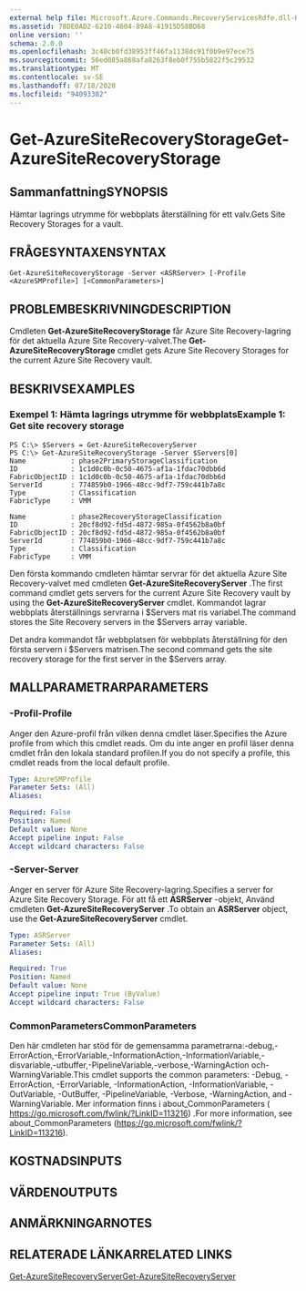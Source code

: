 ```yaml
---
external help file: Microsoft.Azure.Commands.RecoveryServicesRdfe.dll-Help.xml
ms.assetid: 78DE0AD2-6210-4604-89A8-41915D58BD68
online version: ''
schema: 2.0.0
ms.openlocfilehash: 3c40cb0fd38953ff46fa1138dc91f0b9e97ece75
ms.sourcegitcommit: 56ed085a868afa8263f8eb0f755b5822f5c29532
ms.translationtype: MT
ms.contentlocale: sv-SE
ms.lasthandoff: 07/18/2020
ms.locfileid: "94093302"
---
```

# <span data-ttu-id="9d8d6-101">Get-AzureSiteRecoveryStorage</span><span class="sxs-lookup"><span data-stu-id="9d8d6-101">Get-AzureSiteRecoveryStorage</span></span>

## <span data-ttu-id="9d8d6-102">Sammanfattning</span><span class="sxs-lookup"><span data-stu-id="9d8d6-102">SYNOPSIS</span></span>
<span data-ttu-id="9d8d6-103">Hämtar lagrings utrymme för webbplats återställning för ett valv.</span><span class="sxs-lookup"><span data-stu-id="9d8d6-103">Gets Site Recovery Storages for a vault.</span></span>

## <span data-ttu-id="9d8d6-104">FRÅGESYNTAXEN</span><span class="sxs-lookup"><span data-stu-id="9d8d6-104">SYNTAX</span></span>

```
Get-AzureSiteRecoveryStorage -Server <ASRServer> [-Profile <AzureSMProfile>] [<CommonParameters>]
```

## <span data-ttu-id="9d8d6-105">PROBLEMBESKRIVNING</span><span class="sxs-lookup"><span data-stu-id="9d8d6-105">DESCRIPTION</span></span>
<span data-ttu-id="9d8d6-106">Cmdleten **Get-AzureSiteRecoveryStorage** får Azure Site Recovery-lagring för det aktuella Azure Site Recovery-valvet.</span><span class="sxs-lookup"><span data-stu-id="9d8d6-106">The **Get-AzureSiteRecoveryStorage** cmdlet gets Azure Site Recovery Storages for the current Azure Site Recovery vault.</span></span>

## <span data-ttu-id="9d8d6-107">BESKRIVS</span><span class="sxs-lookup"><span data-stu-id="9d8d6-107">EXAMPLES</span></span>

### <span data-ttu-id="9d8d6-108">Exempel 1: Hämta lagrings utrymme för webbplats</span><span class="sxs-lookup"><span data-stu-id="9d8d6-108">Example 1: Get site recovery storage</span></span>
```
PS C:\> $Servers = Get-AzureSiteRecoveryServer
PS C:\> Get-AzureSiteRecoveryStorage -Server $Servers[0]
Name           : phase2PrimaryStorageClassification
ID             : 1c1d0c0b-0c50-4675-af1a-1fdac70dbb6d
FabricObjectID : 1c1d0c0b-0c50-4675-af1a-1fdac70dbb6d
ServerId       : 774859b0-1966-48cc-9df7-759c441b7a8c
Type           : Classification
FabricType     : VMM

Name           : phase2RecoveryStorageClassification
ID             : 20cf8d92-fd5d-4872-985a-0f4562b8a0bf
FabricObjectID : 20cf8d92-fd5d-4872-985a-0f4562b8a0bf
ServerId       : 774859b0-1966-48cc-9df7-759c441b7a8c
Type           : Classification
FabricType     : VMM
```

<span data-ttu-id="9d8d6-109">Den första kommando cmdleten hämtar servrar för det aktuella Azure Site Recovery-valvet med cmdleten **Get-AzureSiteRecoveryServer** .</span><span class="sxs-lookup"><span data-stu-id="9d8d6-109">The first command cmdlet gets servers for the current Azure Site Recovery vault by using the **Get-AzureSiteRecoveryServer** cmdlet.</span></span>
<span data-ttu-id="9d8d6-110">Kommandot lagrar webbplats återställnings servrarna i $Servers mat ris variabel.</span><span class="sxs-lookup"><span data-stu-id="9d8d6-110">The command stores the Site Recovery servers in the $Servers array variable.</span></span>

<span data-ttu-id="9d8d6-111">Det andra kommandot får webbplatsen för webbplats återställning för den första servern i $Servers matrisen.</span><span class="sxs-lookup"><span data-stu-id="9d8d6-111">The second command gets the site recovery storage for the first server in the $Servers array.</span></span>

## <span data-ttu-id="9d8d6-112">MALLPARAMETRAR</span><span class="sxs-lookup"><span data-stu-id="9d8d6-112">PARAMETERS</span></span>

### <span data-ttu-id="9d8d6-113">-Profil</span><span class="sxs-lookup"><span data-stu-id="9d8d6-113">-Profile</span></span>
<span data-ttu-id="9d8d6-114">Anger den Azure-profil från vilken denna cmdlet läser.</span><span class="sxs-lookup"><span data-stu-id="9d8d6-114">Specifies the Azure profile from which this cmdlet reads.</span></span>
<span data-ttu-id="9d8d6-115">Om du inte anger en profil läser denna cmdlet från den lokala standard profilen.</span><span class="sxs-lookup"><span data-stu-id="9d8d6-115">If you do not specify a profile, this cmdlet reads from the local default profile.</span></span>

```yaml
Type: AzureSMProfile
Parameter Sets: (All)
Aliases: 

Required: False
Position: Named
Default value: None
Accept pipeline input: False
Accept wildcard characters: False
```

### <span data-ttu-id="9d8d6-116">-Server</span><span class="sxs-lookup"><span data-stu-id="9d8d6-116">-Server</span></span>
<span data-ttu-id="9d8d6-117">Anger en server för Azure Site Recovery-lagring.</span><span class="sxs-lookup"><span data-stu-id="9d8d6-117">Specifies a server for Azure Site Recovery Storage.</span></span>
<span data-ttu-id="9d8d6-118">För att få ett **ASRServer** -objekt, Använd cmdleten **Get-AzureSiteRecoveryServer** .</span><span class="sxs-lookup"><span data-stu-id="9d8d6-118">To obtain an **ASRServer** object, use the **Get-AzureSiteRecoveryServer** cmdlet.</span></span>

```yaml
Type: ASRServer
Parameter Sets: (All)
Aliases: 

Required: True
Position: Named
Default value: None
Accept pipeline input: True (ByValue)
Accept wildcard characters: False
```

### <span data-ttu-id="9d8d6-119">CommonParameters</span><span class="sxs-lookup"><span data-stu-id="9d8d6-119">CommonParameters</span></span>
<span data-ttu-id="9d8d6-120">Den här cmdleten har stöd för de gemensamma parametrarna:-debug,-ErrorAction,-ErrorVariable,-InformationAction,-InformationVariable,-disvariable,-utbuffer,-PipelineVariable,-verbose,-WarningAction och-WarningVariable.</span><span class="sxs-lookup"><span data-stu-id="9d8d6-120">This cmdlet supports the common parameters: -Debug, -ErrorAction, -ErrorVariable, -InformationAction, -InformationVariable, -OutVariable, -OutBuffer, -PipelineVariable, -Verbose, -WarningAction, and -WarningVariable.</span></span> <span data-ttu-id="9d8d6-121">Mer information finns i about_CommonParameters ( https://go.microsoft.com/fwlink/?LinkID=113216) .</span><span class="sxs-lookup"><span data-stu-id="9d8d6-121">For more information, see about_CommonParameters (https://go.microsoft.com/fwlink/?LinkID=113216).</span></span>

## <span data-ttu-id="9d8d6-122">KOSTNADS</span><span class="sxs-lookup"><span data-stu-id="9d8d6-122">INPUTS</span></span>

## <span data-ttu-id="9d8d6-123">VÄRDEN</span><span class="sxs-lookup"><span data-stu-id="9d8d6-123">OUTPUTS</span></span>

## <span data-ttu-id="9d8d6-124">ANMÄRKNINGAR</span><span class="sxs-lookup"><span data-stu-id="9d8d6-124">NOTES</span></span>

## <span data-ttu-id="9d8d6-125">RELATERADE LÄNKAR</span><span class="sxs-lookup"><span data-stu-id="9d8d6-125">RELATED LINKS</span></span>

[<span data-ttu-id="9d8d6-126">Get-AzureSiteRecoveryServer</span><span class="sxs-lookup"><span data-stu-id="9d8d6-126">Get-AzureSiteRecoveryServer</span></span>](./Get-AzureSiteRecoveryServer.md)


